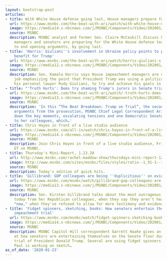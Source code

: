 ```yaml
---
layout: bootstrap-post
articles:
- title: With White House defense going last, House managers prepare for pre-buttal
  url: https://www.msnbc.com/the-beat-with-ari/watch/with-white-house-defense-going-last-house-managers-prepare-for-pre-buttal-77419077818
  image: https://media14.s-nbcnews.com/j/MSNBC/Components/Video/202001/n_ari_prebuttalclaire_200123_1920x1080.nbcnews-fp-1200-630.jpg
  source: MSNBC
  description: MSNBC analyst and former Sen. Claire McCaskill discuss how the House
    managers and senators are preparing for the White House defense team being able
    to end opening arguments, by going last.
- title: 'Harris: Giuliani''s involvement in Ukraine policy points to personal political
    benefit for Trump'
  url: https://www.msnbc.com/the-beat-with-ari/watch/harris-giuliani-s-involvement-in-ukraine-policy-points-to-personal-political-benefit-for-trump-77416517966
  image: https://media12.s-nbcnews.com/j/MSNBC/Components/Video/202001/n_ari_KamalaHarris_200123_1920x1080.nbcnews-fp-1200-630.jpg
  source: MSNBC
  description: Sen. Kamala Harris says House impeachment managers are doing a good
    job emphasizing the point that President Trump was using a political operative,
    his personal lawyer Rudy Giuliani, to try and achieve his goals in Ukraine.
- title: "'Truth Hurts': Dems try shaming Trump's jurors in Senate trial showdown"
  url: https://www.msnbc.com/the-beat-with-ari/watch/-truth-hurts-dems-try-shaming-trump-s-jurors-in-senate-trial-showdown-77417029743
  image: https://media13.s-nbcnews.com/j/MSNBC/Components/Video/202001/recap.nbcnews-fp-1200-630.jpg
  source: MSNBC
  description: 'In this “The Beat Breakdown: Trump on Trial”, the second day of opening
    arguments from the prosecution, MSNBC Chief Legal Correspondent Ari Melber breaks
    down the key moments, escalating tensions and one Democratic Senator’s challenge
    to her colleagues, which…'
- title: Chris Hayes in front of a live studio audience
  url: https://www.msnbc.com/all-in/watch/chris-hayes-in-front-of-a-live-studio-audience-77414981920
  image: https://media14.s-nbcnews.com/j/MSNBC/Components/Video/202001/n_hayes_frilivepromo.nbcnews-fp-1200-630.jpg
  source: MSNBC
  description: Join Chris Hayes in front of a live studio audience, Fridays at 8p.m.
    ET on MSNBC.
- title: Thursday's Mini-Report, 1.23.20
  url: http://www.msnbc.com/rachel-maddow-show/thursdays-mini-report-12320
  image: http://www.msnbc.com/sites/msnbc/files/styles/ratio--1_91-1--1200x630/public/maddow_theminireport_general.png?itok=yLUr4wsw
  source: MSNBC
  description: Today's edition of quick hits.
- title: 'Gillibrand: GOP colleagues are being ''duplicitious'' on evidence'
  url: https://www.msnbc.com/msnbc/watch/gillibrand-gop-colleagues-are-being-duplicitious-on-evidence-77403717811
  image: https://media13.s-nbcnews.com/j/MSNBC/Components/Video/202001/n_msnbc_nicolleg_200123_1920x1080.nbcnews-fp-1200-630.jpg
  source: MSNBC
  description: Sen. Kirsten Gillibrand talks about the most outrageous thing she heard
    today from her Republican colleagues, when they say they aren't hearing anything
    "new," when they've refused to allow for more testimony and evidence.
- title: 'Fidget spinners, sketching, books: How senators entertain themselves during
    impeachment trial'
  url: https://www.msnbc.com/msnbc/watch/fidget-spinners-sketching-books-how-senators-entertain-themselves-during-trump-s-impeachment-trial-77404229710
  image: https://media14.s-nbcnews.com/j/MSNBC/Components/Video/202001/n_msnbc_fidget_200123_1920x1080.nbcnews-fp-1200-630.jpg
  source: MSNBC
  description: MSNBC Capitol Hill correspondent Garrett Haake gives an inside look
    at how senators are entertaining themselves on the Senate floor during the impeachment
    trial of President Donald Trump. Several are using fidget spinners,  Sen. Rand
    Paul is working on sketch…
as_of_date: '2020-01-23'
---
```


